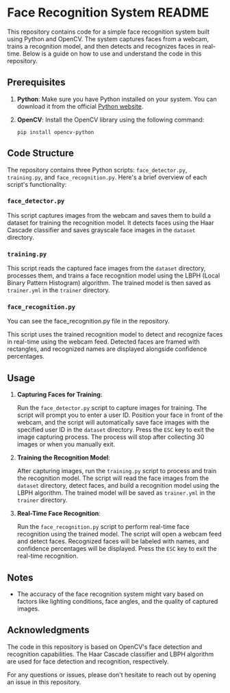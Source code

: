 # Face Recognition System README

This repository contains code for a simple face recognition system built using Python and OpenCV. The system captures faces from a webcam, trains a recognition model, and then detects and recognizes faces in real-time. Below is a guide on how to use and understand the code in this repository.

## Prerequisites

1. **Python**: Make sure you have Python installed on your system. You can download it from the official [Python website](https://www.python.org/downloads/).

2. **OpenCV**: Install the OpenCV library using the following command:
   ```
   pip install opencv-python
   ```

## Code Structure

The repository contains three Python scripts: `face_detector.py`, `training.py`, and `face_recognition.py`. Here's a brief overview of each script's functionality:

### `face_detector.py`

This script captures images from the webcam and saves them to build a dataset for training the recognition model. It detects faces using the Haar Cascade classifier and saves grayscale face images in the `dataset` directory.

### `training.py`

This script reads the captured face images from the `dataset` directory, processes them, and trains a face recognition model using the LBPH (Local Binary Pattern Histogram) algorithm. The trained model is then saved as `trainer.yml` in the `trainer` directory.

### `face_recognition.py`
You can see the face_recognition.py file in the repository.

This script uses the trained recognition model to detect and recognize faces in real-time using the webcam feed. Detected faces are framed with rectangles, and recognized names are displayed alongside confidence percentages.

## Usage

1. **Capturing Faces for Training**:

   Run the `face_detector.py` script to capture images for training. The script will prompt you to enter a user ID. Position your face in front of the webcam, and the script will automatically save face images with the specified user ID in the `dataset` directory. Press the `ESC` key to exit the image capturing process. The process will stop after collecting 30 images or when you manually exit.

2. **Training the Recognition Model**:

   After capturing images, run the `training.py` script to process and train the recognition model. The script will read the face images from the `dataset` directory, detect faces, and build a recognition model using the LBPH algorithm. The trained model will be saved as `trainer.yml` in the `trainer` directory.

3. **Real-Time Face Recognition**:

   Run the `face_recognition.py` script to perform real-time face recognition using the trained model. The script will open a webcam feed and detect faces. Recognized faces will be labeled with names, and confidence percentages will be displayed. Press the `ESC` key to exit the real-time recognition.

## Notes

- The accuracy of the face recognition system might vary based on factors like lighting conditions, face angles, and the quality of captured images.

## Acknowledgments

The code in this repository is based on OpenCV's face detection and recognition capabilities. The Haar Cascade classifier and LBPH algorithm are used for face detection and recognition, respectively.


For any questions or issues, please don't hesitate to reach out by opening an issue in this repository.

